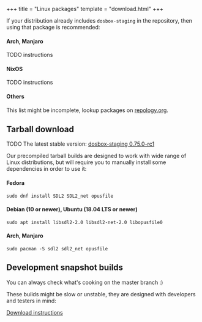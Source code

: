 +++
title = "Linux packages"
template = "download.html"
+++

If your distribution already includes `dosbox-staging` in the repository, then
using that package is recommended:

#### Arch, Manjaro

TODO instructions

#### NixOS

TODO instructions

#### Others

This list might be incomplete, lookup packages on
[repology.org](https://repology.org/projects/?search=dosbox-staging).


## Tarball download

TODO The latest stable version: [dosbox-staging 0.75.0-rc1]()

Our precompiled tarball builds are designed to work with wide range
of Linux distributions, but will require you to manually install some
dependencies in order to use it:

#### Fedora

    sudo dnf install SDL2 SDL2_net opusfile

#### Debian (10 or newer), Ubuntu (18.04 LTS or newer)

    sudo apt install libsdl2-2.0 libsdl2-net-2.0 libopusfile0

#### Arch, Manjaro

    sudo pacman -S sdl2 sdl2_net opusfile


## Development snapshot builds

You can always check what's cooking on the master branch :)

These builds might be slow or unstable, they are designed with developers
and testers in mind:

[Download instructions](https://github.com/dosbox-staging/dosbox-staging#linux)

